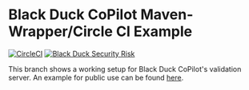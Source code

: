 # Black Duck CoPilot Maven-Wrapper/Circle CI Example


[![CircleCI](https://img.shields.io/circleci/project/github/BlackDuckCoPilot/example-mvnw-circle/test.svg)](https://circleci.com/gh/BlackDuckCoPilot/example-mvnw-circle) [![Black Duck Security Risk](https://test.duckbuild.io/github/groups/BlackDuckCoPilot/locations/example-mvnw-circle/public/results/branches/test/badge-risk.svg)](https://test.duckbuild.io/github/groups/BlackDuckCoPilot/locations/example-mvnw-circle/public/results/branches/test)

This branch shows a working setup for Black Duck CoPilot's validation server.
An example for public use can be found [here](https://github.com/BlackDuckCoPilot/example-mvnw-circle).
